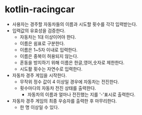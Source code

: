 # kotlin-racingcar

- 사용자는 경주할 자동차들의 이름과 시도할 횟수를 각각 입력받는다.
- 입력값의 유효성을 검증한다.
    - 자동차는 1대 이상이어야 한다.
    - 이름은 쉼표로 구분한다.
    - 이름은 1~5자 이내로 입력한다.
    - 이름은 중복이 허용되지 않는다.
    - 혼동을 방지하기 위해 이름은 한글,영어,숫자로 제한한다.
    - 시도활 횟수는 자연수로 입력한다.
- 자동차 경주 게임을 시작한다.
    - 무작위 정수 값이 4 이상일 경우에 자동차는 전진한다.
    - 횟수마다의 자동차 전진 상태를 출력한다.
        - 자동차의 이름과 얼마나 전진했는 지를 '-'표시로 출력한다.
- 자동차 경주 게임의 최종 우승자를 출력한 후 마무리한다.
    - 한 명 이상일 수 있다.
